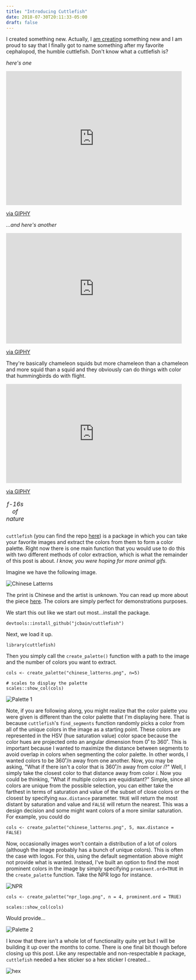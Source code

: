 ```yaml
---
title: "Introducing Cuttlefish"
date: 2018-07-30T20:11:33-05:00
draft: false
---
```


I created something new. Actually, I <u>am creating</u> something new and I am proud to say that I finally got to name something after my favorite cephalopod, the humble cuttlefish. Don't know what a cuttlefish is? 

*here's one*

<iframe src="https://giphy.com/embed/FmT1crQG1skOA" width="480" height="365" frameBorder="0" class="giphy-embed" allowFullScreen></iframe><p><a href="https://giphy.com/gifs/sea-FmT1crQG1skOA">via GIPHY</a></p>

*...and here's another*

<iframe src="https://giphy.com/embed/Z1h7gtXSQRyTe" width="480" height="301" frameBorder="0" class="giphy-embed" allowFullScreen></iframe><p><a href="https://giphy.com/gifs/cuttlefish-Z1h7gtXSQRyTe">via GIPHY</a></p>

They're basically chameleon squids but more chameleon than a chameleon and more squid than a squid and they obviously can do things with color that hummingbirds do with flight.

<table>
<iframe src="https://giphy.com/embed/SiwDjmf6slkYg" width="480" height="270" frameBorder="0" class="giphy-embed" allowFullScreen></iframe><p><a href="https://giphy.com/gifs/SiwDjmf6slkYg">via GIPHY</a></p>
<caption><em>f-16s of nature</em></caption>
</table>

`cuttlefish` (you can find the repo [here](https://github.com/jcbain/cuttlefish)) is a package in which you can take your favorite images and extract the colors from them to form a color palette. Right now there is one main function that you would use to do this with two different methods of color extraction, which is what the remainder of this post is about. *I know, you were hoping for more animal gifs.*

Imagine we have the following image.

![Chinese Latterns](/img/post6/chinese_latterns.png)

The print is Chinese and the artist is unknown. You can read up more about the piece [here](http://blogs.bl.uk/asian-and-african/2014/05/british-library-releases-over-200-japanese-and-chinese-prints-into-public-domain.html). The colors are simply perfect for demonstrations purposes. 

We start this out like we start out most...install the package. 
```splus
devtools::install_github("jcbain/cuttlefish")
```

Next, we load it up.
```splus
library(cuttlefish)
```

Then you simply call the `create_palette()` function with a path to the image and the number of colors you want to extract.
```splus
cols <- create_palette("chinese_latterns.png", n=5)

# scales to display the palette
scales::show_col(cols)
```
![Palette 1](/img/post6/palette_1.png)

Note, if you are following along, you might realize that the color palette you were given is different than the color palette that I'm displaying here. That is because `cuttlefish`'s `find_segments` function randomly picks a color from all of the unique colors in the image as a starting point. These colors are represented in the HSV (hue saturation value) color space because the color hues are projected onto an angular dimension from 0˚ to 360˚. This is important because I wanted to maximize the distance between segments to avoid overlap in colors when segmenting the color palette. In other words, I wanted colors to be 360˚/n away from one another. Now, you may be asking, "What if there isn't a color that is 360˚/n away from color *i*?" Well, I simply take the closest color to that distance away from color *i*. Now you could be thinking, "What if multiple colors are equidistant?" Simple, since all colors are unique from the possible selection, you can either take the farthest in terms of saturation and value of the subset of close colors or the closest by specifying `max.distance` parameter. `TRUE` will return the most distant by saturation and value and `FALSE` will return the nearest.  This was a design decision and some might want colors of a more similar saturation. For example, you could do

```splus
cols <- create_palette("chinese_latterns.png", 5, max.distance = FALSE)
```

Now, occasionally images won't contain a distribution of a lot of colors (although the image probably has a bunch of unique colors). This is often the case with logos. For this, using the default segmentation above might not provide what is wanted. Instead, I've built an option to find the most prominent colors in the image by simply specifying `prominent.ord=TRUE` in the `create_palette` function. Take the NPR logo for instance.

![NPR](/img/post6/npr_logo.png)

```splus
cols <- create_palette("npr_logo.png", n = 4, prominent.ord = TRUE)

scales::show_col(cols)
```

Would provide...

![Palette 2](/img/post6/palette_2.png)

I know that there isn't a whole lot of functionality quite yet but I will be building it up over the months to come. There is one final bit though before closing up this post. Like any respectable and non-respectable `R` package, `cuttlefish` needed a hex sticker so a hex sticker I created...

![hex](/img/post6/cuttlefish2.png)
